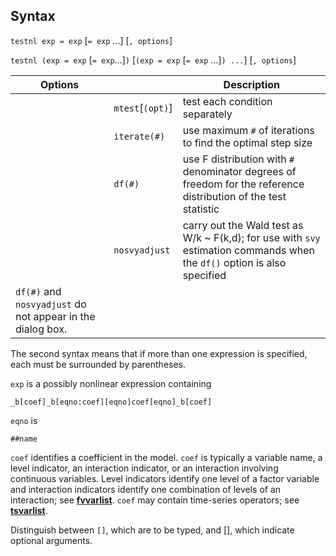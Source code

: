 ## Syntax

`testnl exp = exp` \[`= exp` ...\] \[`, options`\]

`testnl (exp = exp` \[`= exp`...\]`)` \[`(exp = exp`
\[`= exp` ...\]`) ...`\] \[`, options`\]

| Options                                                    |                    | Description                                                                                                               |
|------------------------------------------------------------|--------------------|---------------------------------------------------------------------------------------------------------------------------|
|                                                            | `mtest`\[`(opt)`\] | test each condition separately                                                                                            |
|                                                            | `iterate(#)`       | use maximum `#` of iterations to find the optimal step size                                                               |
|                                                            | `df(#)`            | use F distribution with `#` denominator degrees of freedom for the reference distribution of the test statistic           |
|                                                            | `nosvyadjust`      | carry out the Wald test as W/k \~ F(k,d); for use with `svy` estimation commands when the `df()` option is also specified |
| `df(#)` and `nosvyadjust` do not appear in the dialog box. |                    |                                                                                                                           |

The second syntax means that if more than one expression is specified,
each must be surrounded by parentheses.

`exp` is a possibly nonlinear expression containing

`_b[coef]_b[eqno:coef][eqno]coef[eqno]_b[coef]`

`eqno` is

`##name`

`coef` identifies a coefficient in the model. `coef` is typically a
variable name, a level indicator, an interaction indicator, or an
interaction involving continuous variables. Level indicators identify
one level of a factor variable and interaction indicators identify one
combination of levels of an interaction; see
[<strong>fvvarlist</strong>](http://www.stata.com/help.cgi?fvvarlist).
`coef` may contain time-series operators; see
[<strong>tsvarlist</strong>](http://www.stata.com/help.cgi?tsvarlist).

Distinguish between `[]`, which are to be typed, and \[\], which
indicate optional arguments.
